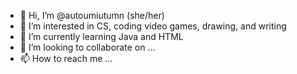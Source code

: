 - 👋 Hi, I’m @autoumiutumn  (she/her)
- 👀 I’m interested in CS, coding video games, drawing, and writing
- 🌱 I’m currently learning Java and HTML
- 💞️ I’m looking to collaborate on ...
- 📫 How to reach me ...

<!---
autoumiutumn/autoumiutumn is a ✨ special ✨ repository because its `README.md` (this file) appears on your GitHub profile.
You can click the Preview link to take a look at your changes.
--->
